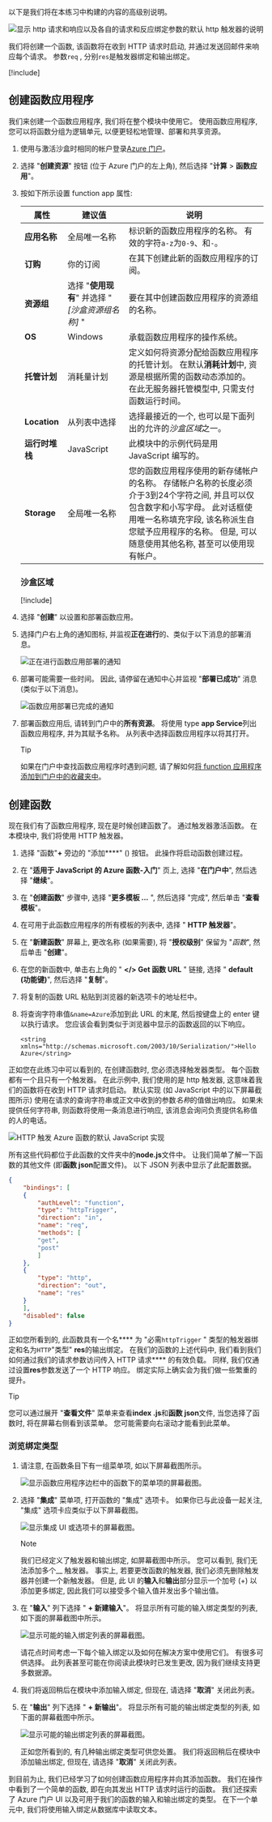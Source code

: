 以下是我们将在本练习中构建的内容的高级别说明。

![显示 http 请求和响应以及各自的请求和反应绑定参数的默认 http 触发器的说明](../media/3-default-http-trigger-visual-small.PNG)

我们将创建一个函数, 该函数将在收到 HTTP 请求时启动, 并通过发送回邮件来响应每个请求。 参数`req` , 分别`res`是触发器绑定和输出绑定。

[!include[](../../../includes/azure-sandbox-activate.md)]

## <a name="create-a-function-app"></a>创建函数应用程序

我们来创建一个函数应用程序, 我们将在整个模块中使用它。 使用函数应用程序, 您可以将函数分组为逻辑单元, 以便更轻松地管理、部署和共享资源。

1. 使用与激活沙盒时相同的帐户登录[Azure 门户](https://portal.azure.com/learn.docs.microsoft.com?azure-portal=true)。

1. 选择 "**创建资源**" 按钮 (位于 Azure 门户的左上角), 然后选择 "**计算** > **函数应用**"。

1. 按如下所示设置 function app 属性:

    | 属性     | 建议值  | 说明  |
    |--------------|------------------|--------------|
    | **应用名称** | 全局唯一名称 | 标识新的函数应用程序的名称。 有效的字符`a-z`为`0-9`、和`-`。  |
    | **订购** | 你的订阅 | 在其下创建此新的函数应用程序的订阅。 |
    | **资源组**|  选择 "**使用现有**" 并选择 " _<rgn>[沙盒资源组名称]</rgn>_ " | 要在其中创建函数应用程序的资源组的名称。 |
    | **OS** | Windows | 承载函数应用程序的操作系统。  |
    | **托管计划** |   消耗量计划 | 定义如何将资源分配给函数应用程序的托管计划。 在默认**消耗计划**中, 资源是根据所需的函数动态添加的。 在此无服务器托管模型中, 只需支付函数运行时间。   |
    | **Location** | 从列表中选择 | 选择最接近的一个, 也可以是下面列出的允许的*沙盒区域*之一。 |
    | **运行时堆栈** | JavaScript | 此模块中的示例代码是用 JavaScript 编写的。  |
    | **Storage** |  全局唯一名称 |  您的函数应用程序使用的新存储帐户的名称。 存储帐户名称的长度必须介于3到24个字符之间, 并且可以仅包含数字和小写字母。 此对话框使用唯一名称填充字段, 该名称派生自您赋予应用程序的名称。 但是, 可以随意使用其他名称, 甚至可以使用现有帐户。 |

    ### <a name="sandbox-regions"></a>沙盒区域
    [!include[](../../../includes/azure-sandbox-regions-first-mention-note-friendly.md)]

1. 选择 "**创建**" 以设置和部署函数应用。

1. 选择门户右上角的通知图标, 并监视**正在进行**的、类似于以下消息的部署消息。

    ![正在进行函数应用部署的通知](../media/3-func-app-deploy-progress-small.PNG)

1. 部署可能需要一些时间。 因此, 请停留在通知中心并监视 "**部署已成功**" 消息 (类似于以下消息)。

    ![函数应用部署已完成的通知](../media/3-func-app-deploy-success-small.PNG)

 1. 部署函数应用后, 请转到门户中的**所有资源**。 将使用 type **app Service**列出函数应用程序, 并为其赋予名称。 从列表中选择函数应用程序以将其打开。

    >[!TIP]
    >如果在门户中查找函数应用程序时遇到问题, 请了解如何[将 function 应用程序添加到门户中的收藏夹中](https://docs.microsoft.com/azure/azure-functions/functions-how-to-use-azure-function-app-settings#favorite)。

## <a name="create-a-function"></a>创建函数

现在我们有了函数应用程序, 现在是时候创建函数了。 通过触发器激活函数。 在本模块中, 我们将使用 HTTP 触发器。

1. 选择 "函数"**+** 旁边的 "添加****" () 按钮。 此操作将启动函数创建过程。

1. 在 "**适用于 JavaScript 的 Azure 函数-入门**" 页上, 选择 "**在门户中**", 然后选择 "**继续**"。

1. 在 "**创建函数**" 步骤中, 选择 "**更多模板 ...** ", 然后选择 "完成", 然后单击 "**查看模板**"。

1. 在可用于此函数应用程序的所有模板的列表中, 选择 " **HTTP 触发器**"。

1. 在 "**新建函数**" 屏幕上, 更改名称 (如果需要), 将 "**授权级别**" 保留为 "_函数_", 然后单击 "**创建**"。

1. 在您的新函数中, 单击右上角的 " **</> Get 函数 URL** " 链接, 选择 " **default (功能键)**", 然后选择 "**复制**"。

1. 将复制的函数 URL 粘贴到浏览器的新选项卡的地址栏中。

1. 将查询字符串值`&name=Azure`添加到此 URL 的末尾, 然后按键盘上的 enter 键以执行请求。 您应该会看到类似于浏览器中显示的函数返回的以下响应。

    ```output
    <string xmlns="http://schemas.microsoft.com/2003/10/Serialization/">Hello Azure</string>
    ```

正如您在此练习中可以看到的, 在创建函数时, 您必须选择触发器类型。 每个函数都有一个且只有一个触发器。 在此示例中, 我们使用的是 http 触发器, 这意味着我们的函数将在收到 HTTP 请求时启动。 默认实现 (如 JavaScript 中的以下屏幕截图所示) 使用在请求的查询字符串或正文中收到的参数*名称*的值做出响应。 如果未提供任何字符串, 则函数将使用一条消息进行响应, 该消息会询问负责提供名称值的人的电话。

![HTTP 触发 Azure 函数的默认 JavaScript 实现](../media/3-default-http-trigger-implementation-small.PNG)

所有这些代码都位于此函数的文件夹中的**node.js**文件中。 让我们简单了解一下函数的其他文件 (即**函数 json**配置文件)。 以下 JSON 列表中显示了此配置数据。

```json
{
    "bindings": [
    {
        "authLevel": "function",
        "type": "httpTrigger",
        "direction": "in",
        "name": "req",
        "methods": [
        "get",
        "post"
        ]
    },
    {
        "type": "http",
        "direction": "out",
        "name": "res"
    }
    ],
    "disabled": false
}
```

正如您所看到的, 此函数具有一个名**** 为 "必需`httpTrigger` " 类型的触发器绑定和名为`HTTP`"类型" **res**的输出绑定。 在我们的函数的上述代码中, 我们看到我们如何通过我们的请求参数访问传入 HTTP 请求**** 的有效负载。 同样, 我们仅通过设置**res**参数发送了一个 HTTP 响应。 绑定实际上确实会为我们做一些繁重的提升。

>[!TIP]
>您可以通过展开 "**查看文件**" 菜单来查看**index .js**和**函数 json**文件, 当您选择了函数时, 将在屏幕右侧看到该菜单。 您可能需要向右滚动才能看到此菜单。

### <a name="explore-binding-types"></a>浏览绑定类型

1. 请注意, 在函数条目下有一组菜单项, 如以下屏幕截图所示。

    ![显示函数应用程序边栏中的函数下的菜单项的屏幕截图。](../media/3-func-menu-small.PNG)

1. 选择 "**集成**" 菜单项, 打开函数的 "集成" 选项卡。 如果你已与此设备一起关注, "集成" 选项卡应类似于以下屏幕截图。

    ![显示集成 UI 或选项卡的屏幕截图。](../media/3-func-integrate-tab-small.PNG)

    > [!NOTE]
    > 我们已经定义了触发器和输出绑定, 如屏幕截图中所示。 您可以看到, 我们无法添加多个__ 触发器。 事实上, 若要更改函数的触发器, 我们必须先删除触发器并创建一个新触发器。 但是, 此 UI 的**输入**和**输出**部分显示一个加号 (+) 以添加更多绑定, 因此我们可以接受多个输入值并发出多个输出值。

1. 在 "**输入**" 列下选择 " **+ 新建输入**"。 将显示所有可能的输入绑定类型的列表, 如下面的屏幕截图中所示。

    ![显示可能的输入绑定列表的屏幕截图。](../media/3-func-input-bindings-selector-small.PNG)

   请花点时间考虑一下每个输入绑定以及如何在解决方案中使用它们。 有很多可供选择。 此列表甚至可能在你阅读此模块时已发生更改, 因为我们继续支持更多数据源。

1. 我们将返回稍后在模块中添加输入绑定, 但现在, 请选择 "**取消**" 关闭此列表。

1. 在 "**输出**" 列下选择 " **+ 新输出**"。 将显示所有可能的输出绑定类型的列表, 如下面的屏幕截图中所示。

    ![显示可能的输出绑定列表的屏幕截图。](../media/3-func-output-bindings-selector-small.PNG)

   正如您所看到的, 有几种输出绑定类型可供您处置。 我们将返回稍后在模块中添加输出绑定, 但现在, 请选择 "**取消**" 关闭此列表。

到目前为止, 我们已经学习了如何创建函数应用程序并向其添加函数。 我们在操作中看到了一个简单的函数, 即在向其发出 HTTP 请求时运行的函数。 我们还探索了 Azure 门户 UI 以及可用于我们的函数的输入和输出绑定的类型。 在下一个单元中, 我们将使用输入绑定从数据库中读取文本。